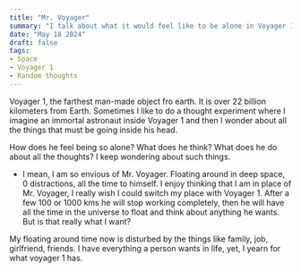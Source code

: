 ```yaml
---
title: "Mr. Voyager"
summary: "I talk about what it would feel like to be alone in Voyager 1, the space craft for years on end."
date: "May 18 2024"
draft: false
tags:
- Space
- Voyager 1
- Random thoughts
---
```


Voyager 1, the farthest man-made object fro earth. It is over 22 billion kilometers from Earth. Sometimes I like to do a thought experiment where I imagine an immortal astronaut inside Voyager 1 and then I wonder about all the things that must be going inside his head.  

How does he feel being so alone? What does he think? What does he do about all the thoughts? I keep wondering about such things. 

* I mean, I am so envious of Mr. Voyager. Floating around in deep space, 0 distractions, all the time to himself. I enjoy thinking that I am in place of Mr. Voyager, I really wish I could switch my place with Voyager 1. After a few 100 or 1000 kms he will stop working completely, then he will have all the time in the universe to float and think about anything he wants. But is that really what I want?

My floating around time now is disturbed by the things like family, job, girlfriend, friends. I have everything a person wants in life, yet, I yearn for what voyager 1 has.

